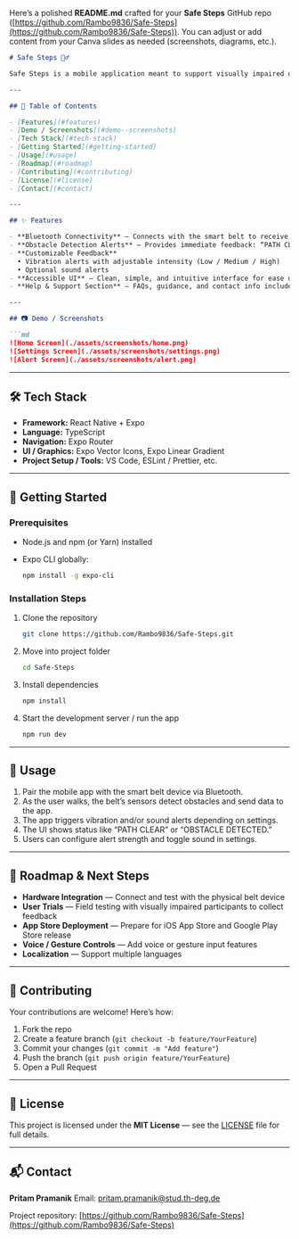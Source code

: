 Here’s a polished **README.md** crafted for your **Safe Steps** GitHub repo ([https://github.com/Rambo9836/Safe-Steps](https://github.com/Rambo9836/Safe-Steps)). You can adjust or add content from your Canva slides as needed (screenshots, diagrams, etc.).

````markdown
# Safe Steps 🚶‍♂️

Safe Steps is a mobile application meant to support visually impaired users by working in tandem with a smart obstacle-detection belt. It offers real-time feedback (vibration and sound) about obstacles to help users walk more safely and confidently.

---

## 🧭 Table of Contents

- [Features](#features)  
- [Demo / Screenshots](#demo--screenshots)  
- [Tech Stack](#tech-stack)  
- [Getting Started](#getting-started)  
- [Usage](#usage)  
- [Roadmap](#roadmap)  
- [Contributing](#contributing)  
- [License](#license)  
- [Contact](#contact)  

---

## ✨ Features

- **Bluetooth Connectivity** — Connects with the smart belt to receive sensor data in real time.  
- **Obstacle Detection Alerts** — Provides immediate feedback: “PATH CLEAR” vs “OBSTACLE DETECTED.”  
- **Customizable Feedback**  
  • Vibration alerts with adjustable intensity (Low / Medium / High)  
  • Optional sound alerts  
- **Accessible UI** — Clean, simple, and intuitive interface for ease of use  
- **Help & Support Section** — FAQs, guidance, and contact info included in-app  

---

## 📷 Demo / Screenshots

```md
![Home Screen](./assets/screenshots/home.png)  
![Settings Screen](./assets/screenshots/settings.png)  
![Alert Screen](./assets/screenshots/alert.png)  
````


---

## 🛠️ Tech Stack

* **Framework:** React Native + Expo
* **Language:** TypeScript
* **Navigation:** Expo Router
* **UI / Graphics:** Expo Vector Icons, Expo Linear Gradient
* **Project Setup / Tools:** VS Code, ESLint / Prettier, etc.

---

## 🚀 Getting Started

### Prerequisites

* Node.js and npm (or Yarn) installed
* Expo CLI globally:

  ```bash
  npm install -g expo-cli
  ```

### Installation Steps

1. Clone the repository

   ```bash
   git clone https://github.com/Rambo9836/Safe-Steps.git
   ```
2. Move into project folder

   ```bash
   cd Safe-Steps
   ```
3. Install dependencies

   ```bash
   npm install
   ```
4. Start the development server / run the app

   ```bash
   npm run dev
   ```

---

## 📲 Usage

1. Pair the mobile app with the smart belt device via Bluetooth.
2. As the user walks, the belt’s sensors detect obstacles and send data to the app.
3. The app triggers vibration and/or sound alerts depending on settings.
4. The UI shows status like “PATH CLEAR” or “OBSTACLE DETECTED.”
5. Users can configure alert strength and toggle sound in settings.

---

## 📌 Roadmap & Next Steps

* **Hardware Integration** — Connect and test with the physical belt device
* **User Trials** — Field testing with visually impaired participants to collect feedback
* **App Store Deployment** — Prepare for iOS App Store and Google Play Store release
* **Voice / Gesture Controls** — Add voice or gesture input features
* **Localization** — Support multiple languages

---

## 🤝 Contributing

Your contributions are welcome! Here’s how:

1. Fork the repo
2. Create a feature branch (`git checkout -b feature/YourFeature`)
3. Commit your changes (`git commit -m "Add feature"`)
4. Push the branch (`git push origin feature/YourFeature`)
5. Open a Pull Request

---

## 📄 License

This project is licensed under the **MIT License** — see the [LICENSE](LICENSE) file for full details.

---

## 📬 Contact

**Pritam Pramanik**
Email: [pritam.pramanik@stud.th-deg.de](mailto:pritam.pramanik@stud.th-deg.de)

Project repository:
[https://github.com/Rambo9836/Safe-Steps](https://github.com/Rambo9836/Safe-Steps)

